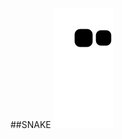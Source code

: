 ##SNAKE
![snake gif](https://github.com/dodo547/dodo547/blob/output/github-contribution-grid-snake.svg)
